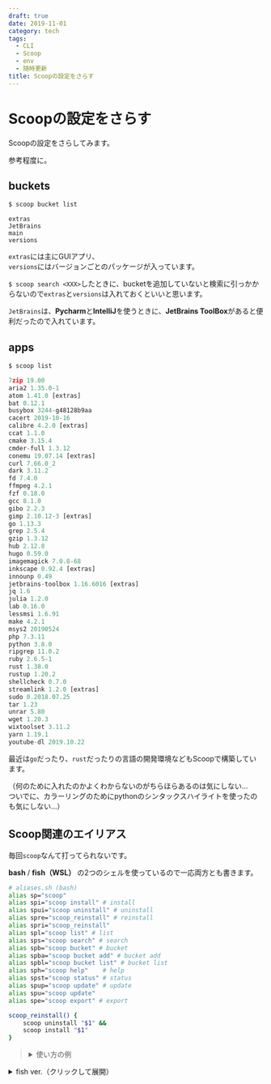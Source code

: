 ```yaml
---
draft: true
date: 2019-11-01
category: tech
tags:
  - CLI
  - Scoop
  - env
  - 随時更新
title: Scoopの設定をさらす
---
```


# Scoopの設定をさらす

Scoopの設定をさらしてみます。

参考程度に。

## buckets

```sh
$ scoop bucket list
```

```
extras
JetBrains
main
versions
```

`extras`には主にGUIアプリ、  
`versions`にはバージョンごとのパッケージが入っています。

`$ scoop search <XXX>`したときに、bucketを追加していないと検索に引っかからないので`extras`と`versions`は入れておくといいと思います。

`JetBrains`は、**Pycharm**と**IntelliJ**を使うときに、**JetBrains ToolBox**があると便利だったので入れています。

## apps

```sh
$ scoop list
```

```python
7zip 19.00
aria2 1.35.0-1
atom 1.41.0 [extras]
bat 0.12.1
busybox 3244-g48128b9aa
cacert 2019-10-16
calibre 4.2.0 [extras]
ccat 1.1.0
cmake 3.15.4
cmder-full 1.3.12
conemu 19.07.14 [extras]
curl 7.66.0_2
dark 3.11.2
fd 7.4.0
ffmpeg 4.2.1
fzf 0.18.0
gcc 8.1.0
gibo 2.2.3
gimp 2.10.12-3 [extras]
go 1.13.3
grep 2.5.4
gzip 1.3.12
hub 2.12.8
hugo 0.59.0
imagemagick 7.0.8-68
inkscape 0.92.4 [extras]
innounp 0.49
jetbrains-toolbox 1.16.6016 [extras]
jq 1.6
julia 1.2.0
lab 0.16.0
lessmsi 1.6.91
make 4.2.1
msys2 20190524
php 7.3.11
python 3.8.0
ripgrep 11.0.2
ruby 2.6.5-1
rust 1.38.0
rustup 1.20.2
shellcheck 0.7.0
streamlink 1.2.0 [extras]
sudo 0.2018.07.25
tar 1.23
unrar 5.80
wget 1.20.3
wixtoolset 3.11.2
yarn 1.19.1
youtube-dl 2019.10.22
```

最近は`go`だったり、`rust`だったりの言語の開発環境などもScoopで構築しています。

（何のために入れたのかよくわからないのがちらほらあるのは気にしない…  
ついでに、カラーリングのためにpythonのシンタックスハイライトを使ったのも気にしない…）

## Scoop関連のエイリアス

毎回`scoop`なんて打ってられないです。

**bash** / **fish（WSL）** の2つのシェルを使っているので一応両方とも書きます。

```sh
# aliases.sh (bash)
alias sp="scoop"
alias spi="scoop install" # install
alias spui="scoop uninstall" # uninstall
alias spre="scoop_reinstall" # reinstall
alias spri="scoop_reinstall"
alias spl="scoop list" # list
alias sps="scoop search" # search
alias spb="scoop bucket" # bucket
alias spba="scoop bucket add" # bucket add
alias spbl="scoop bucket list" # bucket list
alias sph="scoop help"    # help
alias spst="scoop status" # status
alias spup="scoop update" # update
alias spu="scoop update"
alias spe="scoop export" # export

scoop_reinstall() {
    scoop uninstall "$1" &&
    scoop install "$1"
}
```

> <details><summary>使い方の例</summary><div>
>
> ```sh
> # install
> $ spi curl
> 
> # uninstall 
> $ spui curl
> 
> # reinstall (install && uninstall)
> $ spre curl
> # or: $ spri curl
> 
> # list
> $ spl
> 
> # search
> $ sps curl
> 
> # bucket add
> $ spba extras
> 
> # bucket list
> $ spbl
> 
> # help
> $ sph
> 
> # status
> $ spst
> 
> # update
> $ spu curl
> # or: $ spup curl
> 
> # export
> $ spe
> ```
>
> </div></details>

<details><summary>fish ver.（クリックして展開）</summary>
<div>    

```sh
# aliases.fish (fish)
alias sp="scoop"
alias spi="scoop install" # install
alias spui="scoop uninstall" # uninstall
alias spre="scoop_reinstall" # reinstall
alias spri="scoop_reinstall"
alias spl="scoop list" # list
alias sps="scoop search" # search
alias spb="scoop bucket" # bucket
alias spba="scoop bucket add" # bucket add
alias spbl="scoop bucket list" # bucket list
alias sph="scoop help"    # help
alias spst="scoop status" # status
alias spup="scoop update" # update
alias spu="scoop update"
alias spe="scoop export" # export

function scoop_reinstall
    scoop uninstall "$argv[1]"; and \
    scoop install "$argv[1]"
end
```
</div>

</details>

